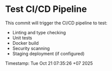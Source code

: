 # Test CI/CD Pipeline

This commit will trigger the CI/CD pipeline to test:
- Linting and type checking
- Unit tests
- Docker build
- Security scanning
- Staging deployment (if configured)

Timestamp: Tue Oct 21 07:35:26 +07 2025
